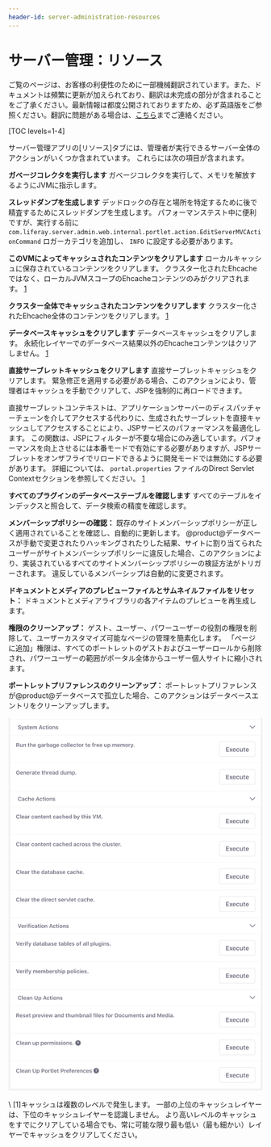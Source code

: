 ```yaml
---
header-id: server-administration-resources
---
```


# サーバー管理：リソース

<p class="alert alert-info"><span class="wysiwyg-color-blue120">ご覧のページは、お客様の利便性のために一部機械翻訳されています。また、ドキュメントは頻繁に更新が加えられており、翻訳は未完成の部分が含まれることをご了承ください。最新情報は都度公開されておりますため、必ず英語版をご参照ください。翻訳に問題がある場合は、<a href="mailto:support-content-jp@liferay.com">こちら</a>までご連絡ください。</span></p>

[TOC levels=1-4]

サーバー管理アプリの[リソース]タブには、管理者が実行できるサーバー全体のアクションがいくつか含まれています。 これらには次の項目が含まれます。

**ガベージコレクタを実行します** ガベージコレクタを実行して、メモリを解放するようにJVMに指示します。

**スレッドダンプを生成します** デッドロックの存在と場所を特定するために後で精査するためにスレッドダンプを生成します。 パフォーマンステスト中に便利ですが、実行する前に `com.liferay.server.admin.web.internal.portlet.action.EditServerMVCActionCommand` ロガーカテゴリを追加し、 `INFO` に設定する必要があります。

**このVMによってキャッシュされたコンテンツをクリアします** ローカルキャッシュに保存されているコンテンツをクリアします。 クラスター化されたEhcacheではなく、ローカルJVMスコープのEhcacheコンテンツのみがクリアされます。 [1](#one)

**クラスター全体でキャッシュされたコンテンツをクリアします** クラスター化されたEhcache全体のコンテンツをクリアします。 [1](#one)

**データベースキャッシュをクリアします** データベースキャッシュをクリアします。 永続化レイヤーでのデータベース結果以外のEhcacheコンテンツはクリアしません。 [1](#one)

**直接サーブレットキャッシュをクリアします** 直接サーブレットキャッシュをクリアします。 緊急修正を適用する必要がある場合、このアクションにより、管理者はキャッシュを手動でクリアして、JSPを強制的に再ロードできます。

直接サーブレットコンテキストは、アプリケーションサーバーのディスパッチャーチェーンを介してアクセスする代わりに、生成されたサーブレットを直接キャッシュしてアクセスすることにより、JSPサービスのパフォーマンスを最適化します。 この関数は、JSPにフィルターが不要な場合にのみ適しています。パフォーマンスを向上させるには本番モードで有効にする必要がありますが、JSPサーブレットをオンザフライでリロードできるように開発モードでは無効にする必要があります。 詳細については、 `portal.properties` ファイルのDirect Servlet Contextセクションを参照してください。 [1](#one)

**すべてのプラグインのデータベーステーブルを確認します** すべてのテーブルをインデックスと照合して、データ検索の精度を確認します。

**メンバーシップポリシーの確認：** 既存のサイトメンバーシップポリシーが正しく適用されていることを確認し、自動的に更新します。 @product@データベースが手動で変更されたりハッキングされたりした結果、サイトに割り当てられたユーザーがサイトメンバーシップポリシーに違反した場合、このアクションにより、実装されているすべてのサイトメンバーシップポリシーの検証方法がトリガーされます。 違反しているメンバーシップは自動的に変更されます。

**ドキュメントとメディアのプレビューファイルとサムネイルファイルをリセット：** ドキュメントとメディアライブラリの各アイテムのプレビューを再生成します。

**権限のクリーンアップ：** ゲスト、ユーザー、パワーユーザーの役割の権限を削除して、ユーザーカスタマイズ可能なページの管理を簡素化します。 「ページに追加」権限は、すべてのポートレットのゲストおよびユーザーロールから削除され、パワーユーザーの範囲がポータル全体からユーザー個人サイトに縮小されます。

**ポートレットプリファレンスのクリーンアップ：** ポートレットプリファレンスが@product@データベースで孤立した場合、このアクションはデータベースエントリをクリーンアップします。

![図1：サーバー管理の[リソース]タブでは、いくつかのサーバーメンテナンスタスクを実行できます。](../../../../images/server-admin-resources.png)

\ [<a name="one">1</a>\]キャッシュは複数のレベルで発生します。 一部の上位のキャッシュレイヤーは、下位のキャッシュレイヤーを認識しません。 より高いレベルのキャッシュをすでにクリアしている場合でも、常に可能な限り最も低い（最も細かい）レイヤーでキャッシュをクリアしてください。

